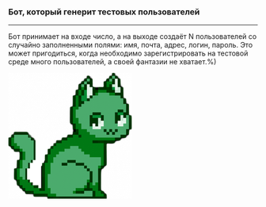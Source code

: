 ### Бот, который генерит тестовых пользователей
___
Бот принимает на входе число, а на выходе создаёт N пользователей со случайно заполненными полями: имя, почта, адрес, логин, пароль.
Это может пригодиться, когда необходимо зарегистрировать на тестовой среде много пользователей, а своей фантазии не хватает.%)

![lory_cat_chameleon](picture/lora.png)
